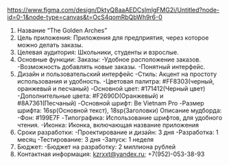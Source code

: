 https://www.figma.com/design/DktyQ8aaAEDCslmlgFMG2i/Untitled?node-id=0-1&node-type=canvas&t=OcS4qomRbQbWh9r6-0
1. Название “The Golden Arches”
2. Цель приложения: Приложения для предприятия, через которое можно делать заказы.
3. Целевая аудитория: Школьники, студенты и взрослые.
4. Основные функции: Заказы:
     -Удобное расположение заказов.
     -Возможность добавлять новые заказы.
     -Понятный интерфейс.
5. Дизайн и пользовательский интерфейс
     -Стиль: Акцент на простоту использования и удобность.
     -Цветовая палитра: #FF8303(черный, оранжевый и песчаный)
     -Основной цвет: #171412(Черный цвет)
      -Дополнительные цвета: #F2690D(Оранжевый) и #8A7361(Песчаный)
      -Основной шрифт: Be Vietnam Pro 
      -Размер шрифта: 16sp(Основной текст), 18sp(Заголовки)
Описание мудборда: 
      -Фон: #199E7F
      -Типографика: Использование шрифтов, для удобного чтения.
      -Иконка: Иконка, включающая название приложения
6. Сроки разработки: 
      -Проектирование и дизайн: 3 дня
      -Разработка: 1 месяц
      -Тестирование: 3 дня
      -Запуск: 1 неделя
7. Бюджет:
      -Бюджет на разработку: 2 миллиона рублей
8. Контактная информация: kzrxxt@yandex.ru; +7(952)-053-38-93

